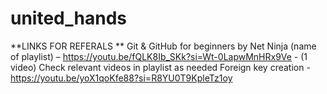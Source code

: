 # united_hands
**LINKS FOR REFERALS **
Git & GitHub for beginners by Net Ninja (name of playlist) – https://youtu.be/fQLK8Ib_SKk?si=Wt-0LapwMnHRx9Ve - (1 video) Check relevant videos in playlist as needed 
Foreign key creation - https://youtu.be/yoX1qoKfe88?si=R8YU0T9KpleTz1oy


